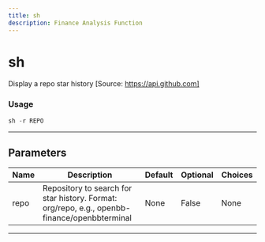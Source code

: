 ```yaml
---
title: sh
description: Finance Analysis Function
---
```


# sh

Display a repo star history [Source: https://api.github.com]

### Usage

```python
sh -r REPO
```

---

## Parameters

| Name | Description | Default | Optional | Choices |
| ---- | ----------- | ------- | -------- | ------- |
| repo | Repository to search for star history. Format: org/repo, e.g., openbb-finance/openbbterminal | None | False | None |

---
